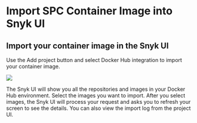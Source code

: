 # Import SPC Container Image into Snyk UI

## Import your container image in the Snyk UI

Use the Add project button and select Docker Hub integration to import your container image.

![](https://partner-workshop-assets.s3.us-east-2.amazonaws.com/import\_containerimage\_add\_project.png)

The Snyk UI will show you all the repositories and images in your Docker Hub environment. Select the images you want to import. After you select images, the Snyk UI will process your request and asks you to refresh your screen to see the details. You can also view the import log from the project UI.
